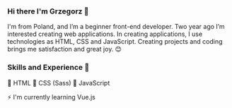 ### Hi there I'm Grzegorz 👋

I'm from Poland, and I’m a beginner front-end developer. Two year ago I’m interested creating web applications. In creating applications, I use technologies as HTML, CSS and JavaScript. Creating projects and coding brings me satisfaction and great joy. 😊

### Skills and Experience 💪
🥇 HTML 🥈 CSS (Sass) 🥉 JavaScript

⚡ I'm currently learning Vue.js
<!--
**ErykFryderyk/ErykFryderyk** is a ✨ _special_ ✨ repository because its `README.md` (this file) appears on your GitHub profile.

Here are some ideas to get you started:

- 🔭 I’m currently working on ...
- 🌱 I’m currently learning ...
- 👯 I’m looking to collaborate on ...
- 🤔 I’m looking for help with ...
- 💬 Ask me about ...
- 📫 How to reach me: ...
- 😄 Pronouns: ...
- ⚡ Fun fact: ...
💪
-->
